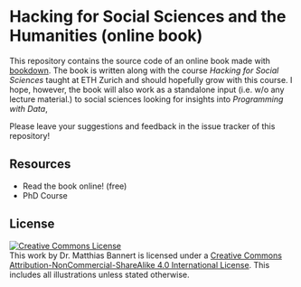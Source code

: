# Hacking for Social Sciences and the Humanities (online book)

This repository contains the source code of an online book made with [bookdown](https://bookdown.org). 
The book is written along with the course *Hacking for Social Sciences* taught at ETH Zurich and should hopefully grow 
with this course. I hope, however, the book will also work as a standalone input (i.e. w/o any lecture material.) to social sciences looking for insights into _Programming with Data_, 

Please leave your suggestions and feedback in the issue tracker of this repository!

## Resources

- Read the book online! (free)
- PhD Course


## License

<a rel="license" href="http://creativecommons.org/licenses/by-nc-sa/4.0/"><img alt="Creative Commons License" style="border-width:0" src="https://i.creativecommons.org/l/by-nc-sa/4.0/88x31.png" /></a><br />This work by Dr. Matthias Bannert is licensed under a <a rel="license" href="http://creativecommons.org/licenses/by-nc-sa/4.0/">Creative Commons Attribution-NonCommercial-ShareAlike 4.0 International License</a>. This includes all illustrations unless stated otherwise.


